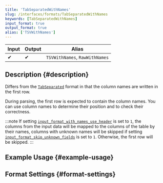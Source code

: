 ```yaml
---
title: 'TabSeparatedWithNames'
slug: /interfaces/formats/TabSeparatedWithNames
keywords: [TabSeparatedWithNames]
input_format: true
output_format: true
alias: ['TSVWithNames']
---
```


| Input | Output | Alias                          |
|-------|--------|--------------------------------|
| 	✔    | 	✔     | `TSVWithNames`, `RawWithNames` |

## Description {#description}

Differs from the [`TabSeparated`](./TabSeparated.md) format in that the column names are written in the first row.

During parsing, the first row is expected to contain the column names. You can use column names to determine their position and to check their correctness.

:::note
If setting [`input_format_with_names_use_header`](../../../operations/settings/settings-formats.md/#input_format_with_names_use_header) is set to `1`,
the columns from the input data will be mapped to the columns of the table by their names, columns with unknown names will be skipped if setting [`input_format_skip_unknown_fields`](../../../operations/settings/settings-formats.md/#input_format_skip_unknown_fields) is set to `1`.
Otherwise, the first row will be skipped.
:::

## Example Usage {#example-usage}

## Format Settings {#format-settings}